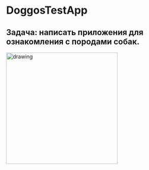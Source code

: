 # DoggosTestApp
## Задача: написать приложения для ознакомления с породами собак.

<img src="https://github.com/JimWest93/DoggosTestApp/blob/main/AppGif/newGifTwo.gif?raw=true" alt="drawing" style="width:300px;"/>
